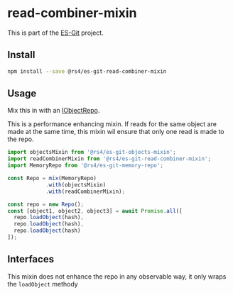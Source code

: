 # read-combiner-mixin

This is part of the [ES-Git](https://github.com/es-git/es-git) project.

## Install

```bash
npm install --save @rs4/es-git-read-combiner-mixin
```

## Usage

Mix this in with an [IObjectRepo](https://www.npmjs.com/package/@rs4/es-git-object-mixin#IObjectRepo).

This is a performance enhancing mixin. If reads for the same object are made at the same time, this mixin wil ensure that only one read is made to the repo.

```js
import objectsMixin from '@rs4/es-git-objects-mixin';
import readCombinerMixin from '@rs4/es-git-read-combiner-mixin';
import MemoryRepo from '@rs4/es-git-memory-repo';

const Repo = mix(MemoryRepo)
            .with(objectsMixin)
            .with(readCombinerMixin);

const repo = new Repo();
const [object1, object2, object3] = await Promise.all([
  repo.loadObject(hash),
  repo.loadObject(hash),
  repo.loadObject(hash)
]);
```

## Interfaces

This mixin does not enhance the repo in any observable way, it only wraps the `loadObject` methody